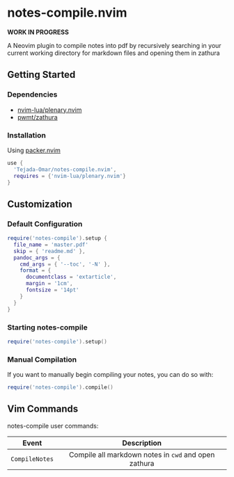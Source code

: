 # notes-compile.nvim

**WORK IN PROGRESS**

A Neovim plugin to compile notes into pdf by recursively searching in your
current working directory for markdown files and opening them in zathura

## Getting Started

### Dependencies

- [nvim-lua/plenary.nvim](https://github.com/nvim-lua/plenary.nvim)
- [pwmt/zathura](https://pwmt.org/projects/zathura/)

### Installation

Using [packer.nvim](https://github.com/wbthomason/packer.nvim)

```lua
use {
  'Tejada-Omar/notes-compile.nvim',
  requires = {'nvim-lua/plenary.nvim'}
}
```

## Customization

### Default Configuration

```lua
require('notes-compile').setup {
  file_name = 'master.pdf'
  skip = { 'readme.md' },
  pandoc_args = {
    cmd_args = { '--toc', '-N' },
    format = {
      documentclass = 'extarticle',
      margin = '1cm',
      fontsize = '14pt'
    }
  }
}
```

### Starting notes-compile

```lua
require('notes-compile').setup()
```

### Manual Compilation

If you want to manually begin compiling your notes, you can do so with:

```lua
require('notes-compile').compile()
```

## Vim Commands

notes-compile user commands:


|     Event      |                     Description                      |
|:--------------:|:----------------------------------------------------:|
| `CompileNotes` | Compile all markdown notes in `cwd` and open zathura |
